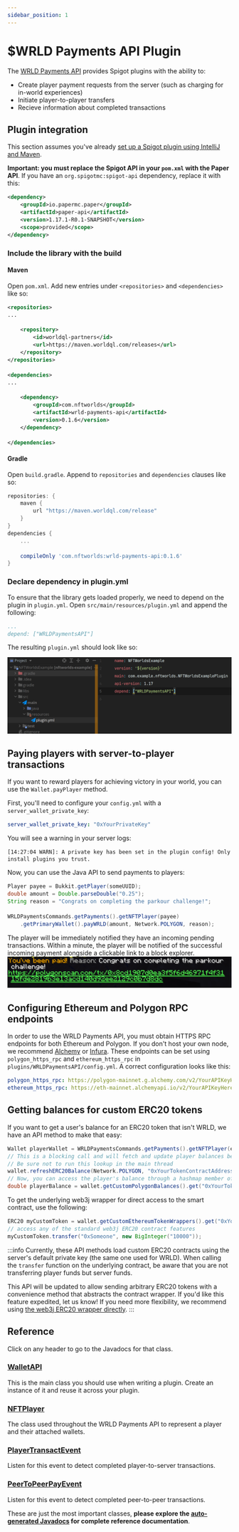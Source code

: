 ```yaml
---
sidebar_position: 1
---
```


# $WRLD Payments API Plugin

The [WRLD Payments API](https://github.com/NFT-Worlds/WRLD-Payments-API) provides Spigot plugins with the ability to:

- Create player payment requests from the server (such as charging for in-world experiences)
- Initiate player-to-player transfers
- Recieve information about completed transactions

## Plugin integration
This section assumes you've already [set up a Spigot plugin using IntelliJ and Maven](https://www.spigotmc.org/wiki/creating-a-plugin-with-maven-using-intellij-idea/).

**Important: you must replace the Spigot API in your `pom.xml` with the Paper API**. If you have an `org.spigotmc:spigot-api` dependency, replace it with this:
```xml
<dependency>
    <groupId>io.papermc.paper</groupId>
    <artifactId>paper-api</artifactId>
    <version>1.17.1-R0.1-SNAPSHOT</version>
    <scope>provided</scope>
</dependency>
```

### Include the library with the build

#### Maven

Open `pom.xml`. Add new entries under `<repositories>` and `<dependencies>` like so:
```xml
<repositories>
...

    <repository>
        <id>worldql-partners</id>
        <url>https://maven.worldql.com/releases</url>
    </repository>
</repositories>

<dependencies>
...

    <dependency>
        <groupId>com.nftworlds</groupId>
        <artifactId>wrld-payments-api</artifactId>
        <version>0.1.6</version>
    </dependency>

</dependencies>
```

#### Gradle

Open `build.gradle`. Append to `repositories` and `dependencies` clauses like so:

```groovy
repositories: {
    maven {
        url "https://maven.worldql.com/release"
    }
}
dependencies {
    ...
    
    compileOnly 'com.nftworlds:wrld-payments-api:0.1.6'
}
```

### Declare dependency in plugin.yml

To ensure that the library gets loaded properly, we need to depend on the plugin in `plugin.yml`.
Open `src/main/resources/plugin.yml` and append the following:

```yaml
...
depend: ["WRLDPaymentsAPI"]
```

The resulting `plugin.yml` should look like so:

![plugin.yml example](/img/wrld-payments-api-pluginyml.png)

## Paying players with server-to-player transactions
If you want to reward players for achieving victory in your world, you can use the `Wallet.payPlayer` method.

First, you'll need to configure your `config.yml` with a `server_wallet_private_key`:
```yml
server_wallet_private_key: "0xYourPrivateKey"
```

You will see a warning in your server logs:
```
[14:27:04 WARN]: A private key has been set in the plugin config! Only install plugins you trust. 
```

Now, you can use the Java API to send payments to players:
```java
Player payee = Bukkit.getPlayer(someUUID);
double amount = Double.parseDouble("0.25");
String reason = "Congrats on completing the parkour challenge!";

WRLDPaymentsCommands.getPayments().getNFTPlayer(payee)
    .getPrimaryWallet().payWRLD(amount, Network.POLYGON, reason);
```

The player will be immediately notified they have an incoming pending transactions. Within a minute, the player will be notified of the successful incoming payment alongside a clickable link to a block explorer. 
![Successful payment chat message](/img/successfulpayment.png)

## Configuring Ethereum and Polygon RPC endpoints
In order to use the WRLD Payments API, you must obtain HTTPS RPC endpoints for both Ethereum and Polygon. If you don't host your own node, we recommend [Alchemy](https://www.alchemy.com/) or [Infura](https://infura.io/). These endpoints can be set using `polygon_https_rpc` and `ethereum_https_rpc` in `plugins/WRLDPaymentsAPI/config.yml`. A correct configuration looks like this:
```yml
polygon_https_rpc: https://polygon-mainnet.g.alchemy.com/v2/YourAPIKeyHere
ethereum_https_rpc: https://eth-mainnet.alchemyapi.io/v2/YourAPIKeyHere
```

## Getting balances for custom ERC20 tokens
If you want to get a user's balance for an ERC20 token that isn't WRLD, we have an API method to make that easy:
```java
Wallet playerWallet = WRLDPaymentsCommands.getPayments().getNFTPlayer(examplePlayer);
// This is a blocking call and will fetch and update player balances before moving to the next line
// Be sure not to run this lookup in the main thread
wallet.refreshERC20Balance(Network.POLYGON, "0xYourTokenContractAddress");
// Now, you can access the player's balance through a hashmap member of the wallet
double playerBalance = wallet.getCustomPolygonBalances().get("0xYourTokenContractAddress");
```


To get the underlying web3j wrapper for direct access to the smart contract, use the following:
```java
ERC20 myCustomToken = wallet.getCustomEthereumTokenWrappers().get("0xYourTokenContractAddress");
// access any of the standard web3j ERC20 contract features
myCustomToken.transfer("0xSomeone", new BigInteger("10000"));
```
:::info
Currently, these API methods load custom ERC20 contracts using the server's default private key (the same one used for WRLD). When calling the `transfer` function on the underlying contract, be aware that you are not transferring player funds but server funds.

This API will be updated to allow sending arbitrary ERC20 tokens with a convenience method that abstracts the contract wrapper. If you'd like this feature expedited, let us know! If you need more flexibility, we recommend using [the web3j ERC20 wrapper directly](https://docs.web3j.io/4.8.7/smart_contracts/contracts_supported_by_web3j/#eip20).
:::

## Reference

Click on any header to go to the Javadocs for that class. 

### <a href="/payments-javadoc/com/nftworlds/wallet/api/WalletAPI.html" target="_blank">WalletAPI</a>
This is the main class you should use when writing a plugin. Create an instance of it and reuse it across your plugin.

### <a target="_blank" href="/payments-javadoc/com/nftworlds/wallet/objects/NFTPlayer.html">NFTPlayer</a>
The class used throughout the WRLD Payments API to represent a player and their attached wallets.

### <a target="_blank" href="/payments-javadoc/com/nftworlds/wallet/event/PlayerTransactEvent.html">PlayerTransactEvent</a>
Listen for this event to detect completed player-to-server transactions.

### <a href="/payments-javadoc/com/nftworlds/wallet/event/PeerToPeerPayEvent.html" target="_blank">PeerToPeerPayEvent</a>
Listen for this event to detect completed peer-to-peer transactions.

These are just the most important classes, **please explore the <a target="_blank" href="/payments-javadoc/index.html">auto-generated Javadocs</a> for complete reference documentation**.
